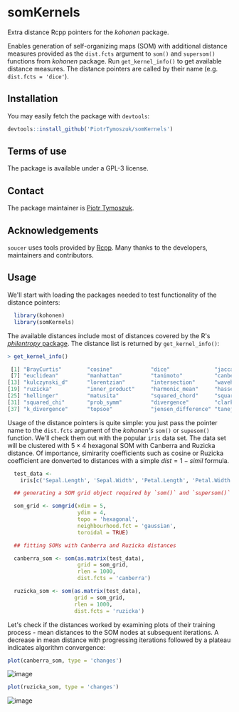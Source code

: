# somKernels
Extra distance Rcpp pointers for the _kohonen_ package.

Enables generation of self-organizing maps (SOM) with additional distance measures provided as the `dist.fcts` argument to `som()` and `supersom()` functions from _kohonen_ package. Run `get_kernel_info()` to get available distance measures. The distance pointers are called by their name (e.g. `dist.fcts = 'dice'`).

## Installation

You may easily fetch the package with `devtools`: 

```r
devtools::install_github('PiotrTymoszuk/somKernels')

```

## Terms of use

The package is available under a GPL-3 license.

## Contact

The package maintainer is [Piotr Tymoszuk](mailto:piotr.s.tymoszuk@gmail.com).

## Acknowledgements

`soucer` uses tools provided by [Rcpp](https://www.rcpp.org/). Many thanks to the developers, maintainers and contributors.

## Usage

We'll start with loading the packages needed to test functionality of the distance pointers:

```r
  library(kohonen)
  library(somKernels)
```
The available distances include most of distances covered by the R's [_philentropy_ package](https://cran.r-project.org/web/packages/philentropy/index.html). The distance list is returned by `get_kernel_info()`:

```r
> get_kernel_info()

 [1] "BrayCurtis"        "cosine"            "dice"              "jaccard"           "smc"               "sumofsquares"     
 [7] "euclidean"         "manhattan"         "tanimoto"          "canberra"          "chebyshev"         "soergel"          
[13] "kulczynski_d"      "lorentzian"        "intersection"      "wavehedges"        "czekanowski"       "motyka"           
[19] "ruzicka"           "inner_product"     "harmonic_mean"     "hassebrook"        "fidelity"          "bhattacharyya"    
[25] "hellinger"         "matusita"          "squared_chord"     "squared_euclidean" "pearson"           "neyman"           
[31] "squared_chi"       "prob_symm"         "divergence"        "clark"             "additive_symm"     "jeffreys"         
[37] "k_divergence"      "topsoe"            "jensen_difference" "taneja"  
```
Usage of the distance pointers is quite simple: you just pass the pointer name to the `dist.fcts` argument of the _kohonen's_ `som()` or `supesom()` function. We'll check them out with the popular `iris` data set. The data set will be clustered with $5 \times 4$ hexagonal SOM with Canberra and Ruzicka distance. Of importance, simirarity coefficients such as cosine or Ruzicka coefficient are donverted to distances with a simple $dist = 1 - simil$ formula.

```r
  test_data <-
    iris[c('Sepal.Length', 'Sepal.Width', 'Petal.Length', 'Petal.Width')]

  ## generating a SOM grid object required by `som()` and `supersom()`

  som_grid <- somgrid(xdim = 5,
                      ydim = 4,
                      topo = 'hexagonal',
                      neighbourhood.fct = 'gaussian',
                      toroidal = TRUE)

  ## fitting SOMs with Canberra and Ruzicka distances

  canberra_som <- som(as.matrix(test_data),
                      grid = som_grid,
                      rlen = 1000,
                      dist.fcts = 'canberra')

  ruzicka_som <- som(as.matrix(test_data),
                     grid = som_grid,
                     rlen = 1000,
                     dist.fcts = 'ruzicka')
```
Let's check if the distances worked by examining plots of their training process - mean distances to the SOM nodes at subsequent iterations. A decrease in mean distance with progressing iterations followed by a plateau indicates algorithm convergence:

```r
plot(canberra_som, type = 'changes')
```
![image](https://github.com/PiotrTymoszuk/somKernels/assets/80723424/69f67ba4-d92f-4fda-9712-44c8aba96e25)

```r
plot(ruzicka_som, type = 'changes')
```
![image](https://github.com/PiotrTymoszuk/somKernels/assets/80723424/df89821f-b941-4be1-a1c1-1a53b7f3f966)
